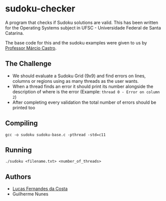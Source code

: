 # sudoku-checker
A program that checks if Sudoku solutions are valid.
This has been written for the Operating Systems subject in UFSC - Universidade Federal de Santa Catarina.

The base code for this and the sudoku examples were given to us by [Professor Márcio Castro](http://www.marciocastro.com/).


## The Challenge

* We should evaluate a Sudoku Grid (9x9) and find errors on lines, columns or regions using as many threads as the user wants.
* When a thread finds an error it should print its number alongside the description of where is the error (Example: `thread 0 - Error on column 2`)
* After completing every validation the total number of errors should be printed too


## Compiling

```
gcc -o sudoku sudoku-base.c -pthread -std=c11
```


## Running

```
./sudoku <filename.txt> <number_of_threads>
```


## Authors

* [Lucas Fernandes da Costa](http://lucasfcosta.com)
* Guilherme Nunes